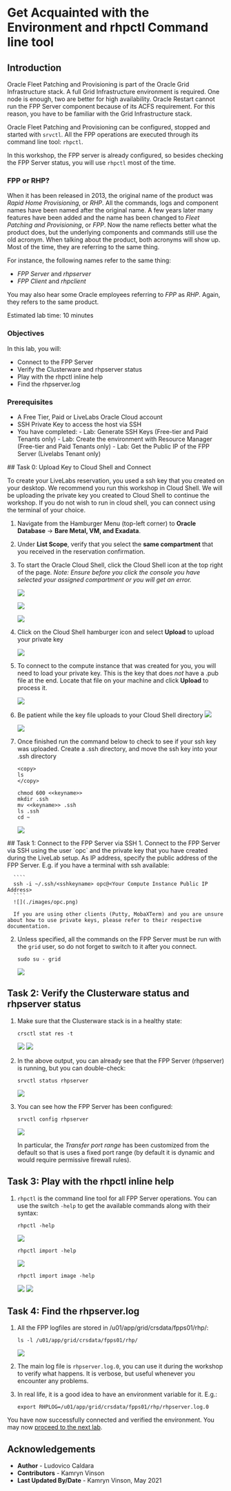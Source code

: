 # Get Acquainted with the Environment and rhpctl Command line tool

## Introduction
Oracle Fleet Patching and Provisioning is part of the Oracle Grid Infrastructure stack. A full Grid Infrastructure environment is required. One node is enough, two are better for high availability. Oracle Restart cannot run the FPP Server component because of its ACFS requirement.
For this reason, you have to be familiar with the Grid Infrastructure stack.

Oracle Fleet Patching and Provisioning can be configured, stopped and started with `srvctl`. All the FPP operations are executed through its command line tool: `rhpctl`.

In this workshop, the FPP server is already configured, so besides checking the FPP Server status, you will use `rhpctl` most of the time.

### FPP or RHP?
When it has been released in 2013, the original name of the product was *Rapid Home Provisioning*, or *RHP*. All the commands, logs and component names have been named after the original name.
A few years later many features have been added and the name has been changed to *Fleet Patching and Provisioning*, or *FPP*. Now the name reflects better what the product does, but the underlying components and commands still use the old acronym. When talking about the product, both acronyms will show up. Most of the time, they are referring to the same thing.

For instance, the following names refer to the same thing:
* *FPP Server* and *rhpserver*
* *FPP Client* and *rhpclient*

You may also hear some Oracle employees referring to *FPP* as *RHP*. Again, they refers to the same product.

Estimated lab time: 10 minutes

### Objectives
In this lab, you will:
- Connect to the FPP Server
- Verify the Clusterware and rhpserver status
- Play with the rhpctl inline help
- Find the rhpserver.log

### Prerequisites
- A Free Tier, Paid or LiveLabs Oracle Cloud account
- SSH Private Key to access the host via SSH
- You have completed:
      - Lab: Generate SSH Keys (Free-tier and Paid Tenants only)
      - Lab: Create the environment with Resource Manager (Free-tier and Paid Tenants only)
      - Lab: Get the Public IP of the FPP Server (Livelabs Tenant only)

<if type="livelabs">
## Task 0: Upload Key to Cloud Shell and Connect

To create your LiveLabs reservation, you used a ssh key that you created on your desktop.  We recommend you run this workshop in Cloud Shell.  We will be uploading the private key you created to Cloud Shell to continue the workshop.  If you do not wish to run in cloud shell, you can connect using the terminal of your choice.

1.  Navigate from the Hamburger Menu (top-left corner) to **Oracle Database** -> **Bare Metal, VM, and Exadata**. 
2.  Under **List Scope**, verify that you select the **same compartment** that you received in the reservation confirmation. 
3.  To start the Oracle Cloud Shell, click the Cloud Shell icon at the top right of the page. *Note: Ensure before you click the console you have selected your assigned compartment or you will get an error.*

      ![](https://oracle-livelabs.github.io/common/labs/generate-ssh-key-cloud-shell/images/cloudshellopen.png " ")

    ![](https://oracle-livelabs.github.io/common/labs/generate-ssh-key-cloud-shell/images/cloudshellsetup.png " ")

    ![](https://oracle-livelabs.github.io/common/labs/generate-ssh-key-cloud-shell/images/cloudshell.png " ")

2.  Click on the Cloud Shell hamburger icon and select **Upload** to upload your private key
   
    ![](https://oracle-livelabs.github.io/common/labs/generate-ssh-key-cloud-shell/images/upload-key.png " ")

3.  To connect to the compute instance that was created for you, you will need to load your private key.  This is the key that does *not* have a .pub file at the end.  Locate that file on your machine and click **Upload** to process it.
   
    ![](https://oracle-livelabs.github.io/common/labs/generate-ssh-key-cloud-shell/images/upload-key-select.png " ")

4. Be patient while the key file uploads to your Cloud Shell directory
    ![](https://oracle-livelabs.github.io/common/labs/generate-ssh-key-cloud-shell/images/upload-key-select-2.png " ")

    ![](https://oracle-livelabs.github.io/common/labs/generate-ssh-key-cloud-shell/images/upload-key-select-3.png " ")

5. Once finished run the command below to check to see if your ssh key was uploaded.  Create a .ssh directory, and move the ssh key into your .ssh directory

    ````
    <copy>
    ls
    </copy>
    ````
    ````
    chmod 600 <<keyname>>
    mkdir .ssh
    mv <<keyname>> .ssh
    ls .ssh
    cd ~
    ````

    ![](https://oracle-livelabs.github.io/common/labs/generate-ssh-key-cloud-shell/images/upload-key-finished.png " ")
</if>
## Task 1: Connect to the FPP Server via SSH
1. Connect to the FPP Server via SSH using the user `opc` and the private key that you have created during the LiveLab setup.
As IP address, specify the public address of the FPP Server.
E.g. if you have a terminal with ssh available:

      ````
      ssh -i ~/.ssh/<sshkeyname> opc@<Your Compute Instance Public IP Address>
      ````
      ![](./images/opc.png)

      If you are using other clients (Putty, MobaXTerm) and you are unsure about how to use private keys, please refer to their respective documentation.

2. Unless specified, all the commands on the FPP Server must be run with the `grid` user, so do not forget to switch to it after you connect.

      ```
      sudo su - grid
      ```
      ![](./images/grid.png)


## Task 2: Verify the Clusterware status and rhpserver status
1. Make sure that the Clusterware stack is in a healthy state:

      ```
      crsctl stat res -t
      ```
      ![](./images/crsctl.png)
      ![](./images/crsctl2.png)

2. In the above output, you can already see that the FPP Server (rhpserver) is running, but you can double-check:

      ```
      srvctl status rhpserver
      ```
      ![](./images/check-status.png)

3. You can see how the FPP Server has been configured:

      ```
      srvctl config rhpserver
      ```
      ![](./images/server-configured.png)

      In particular, the *Transfer port range* has been customized from the default so that is uses a fixed port range (by default it is dynamic and would require permissive firewall rules).

## Task 3: Play with the rhpctl inline help
1. `rhpctl` is the command line tool for all FPP Server operations. You can use the switch `-help` to get the available commands along with their syntax:

      ```
      rhpctl -help
      ```
      ![](./images/help.png)


      ```
      rhpctl import -help
      ```
      ![](./images/import-help.png)


      ```
      rhpctl import image -help
      ```
      ![](./images/import-image-help.png)
      ![](./images/import-image-help2.png)


## Task 4: Find the rhpserver.log
1. All the FPP logfiles are stored in /u01/app/grid/crsdata/fpps01/rhp/:

      ```
      ls -l /u01/app/grid/crsdata/fpps01/rhp/
      ```
      ![](./images/fpp-logfiles.png)

2. The main log file is `rhpserver.log.0`, you can use it during the workshop to verify what happens. It is verbose, but useful whenever you encounter any problems.

3. In real life, it is a good idea to have an environment variable for it.
E.g.:

      ```
      export RHPLOG=/u01/app/grid/crsdata/fpps01/rhp/rhpserver.log.0
      ```

You have now successfully connected and verified the environment. You may now [proceed to the next lab](#next).

## Acknowledgements

- **Author** - Ludovico Caldara
- **Contributors** - Kamryn Vinson
- **Last Updated By/Date** -  Kamryn Vinson, May 2021
